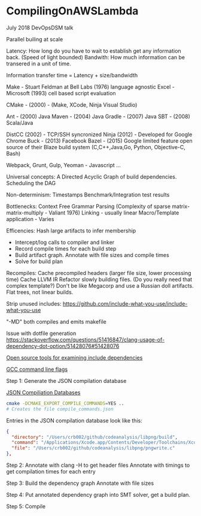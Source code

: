 # CompilingOnAWSLambda
July 2018 DevOpsDSM talk



Parallel builing at scale


Latency: How long do you have to wait to establish get any information back. (Speed of light bounded)
Bandwith: How much information can be transered in a unit of time.

Information transfer time = Latency + size/bandwidth


Make - Stuart Feldman at Bell Labs (1976) language agnostic
Excel - Microsoft (1993) cell based script evaluation

CMake -  (2000) - (Make, XCode, Ninja Visual Studio) 

Ant - (2000) Java
Maven - (2004) Java
Gradle - (2007) Java 
SBT - (2008) Scala/Java

DistCC (2002) - TCP/SSH syncronized
Ninja (2012) - Developed for Google Chrome
Buck - (2013) Facebook 
Bazel - (2015)  Google limited feature open source of their Blaze build system (C,C++,Java,Go, Python, Objective-C, Bash)

Webpack, Grunt, Gulp, Yeoman - Javascript ...


Universal concepts:
A Directed Acyclic Graph of build dependencies.
Scheduling the DAG

Non-determinism:
Timestamps
Benchmark/Integration test results

Bottlenecks:
Context Free Grammar Parsing  (Complexity of sparse matrix-matrix-multiply - Valiant 1976)
Linking - usually linear
Macro/Template application - Varies

Efficencies:
Hash large artifacts to infer membership



* Intercept/log calls to compiler and linker
* Record compile times for each build step
* Build artifact graph. Annotate with file sizes and compile times
* Solve for build plan

Recompiles:
Cache precompiled headers (larger file size, lower processing time)
Cache LLVM IR 
Refactor slowly building files. (Do you really need that complex template?)
Don't be like Megacorp and use a Russian doll artifacts. Flat trees, not linear builds.

Strip unused includes:
https://github.com/include-what-you-use/include-what-you-use


"-MD" both compiles and emits makefile

Issue with dotfile generation
https://stackoverflow.com/questions/51416847/clang-usage-of-dependency-dot-option/51428076#51428076

[Open source tools for examining include dependencies](http://gernotklingler.com/blog/open-source-tools-examine-and-adjust-include-dependencies/)

[GCC command line flags](https://github.com/gcc-mirror/gcc/blob/274d31f044ac1c4610b67d2220237f0387aa367f/gcc/c-family/c.opt)

Step 1: Generate the JSON compilation database


[JSON Compiliation Databases](http://clang.llvm.org/docs/JSONCompilationDatabase.html)

```bash
cmake -DCMAKE_EXPORT_COMPILE_COMMANDS=YES ..
# Creates the file compile_commands.json
```
Entries in the JSON compilation database look like this:
```json
{
  "directory": "/Users/crb002/github/codeanalysis/libpng/build",
  "command": "/Applications/Xcode.app/Contents/Developer/Toolchains/XcodeDefault.xctoolchain/usr/bin/cc -DPNG_INTEL_SSE_OPT=1 -I/Users/crb002/github/codeanalysis/libpng/build -I/Users/crb002/github/codeanalysis/libpng    -o CMakeFiles/png_static.dir/pngwrite.c.o   -c /Users/crb002/github/codeanalysis/libpng/pngwrite.c",
  "file": "/Users/crb002/github/codeanalysis/libpng/pngwrite.c"
},
```


Step 2: 
Annotate with clang -H to get header files
Annotate with timings to get compilation times for each entry

Step 3:
Build the dependency graph
Annotate with file sizes

Step 4:
Put annotated dependency graph into SMT solver, get a build plan.

Step 5: 
Compile






